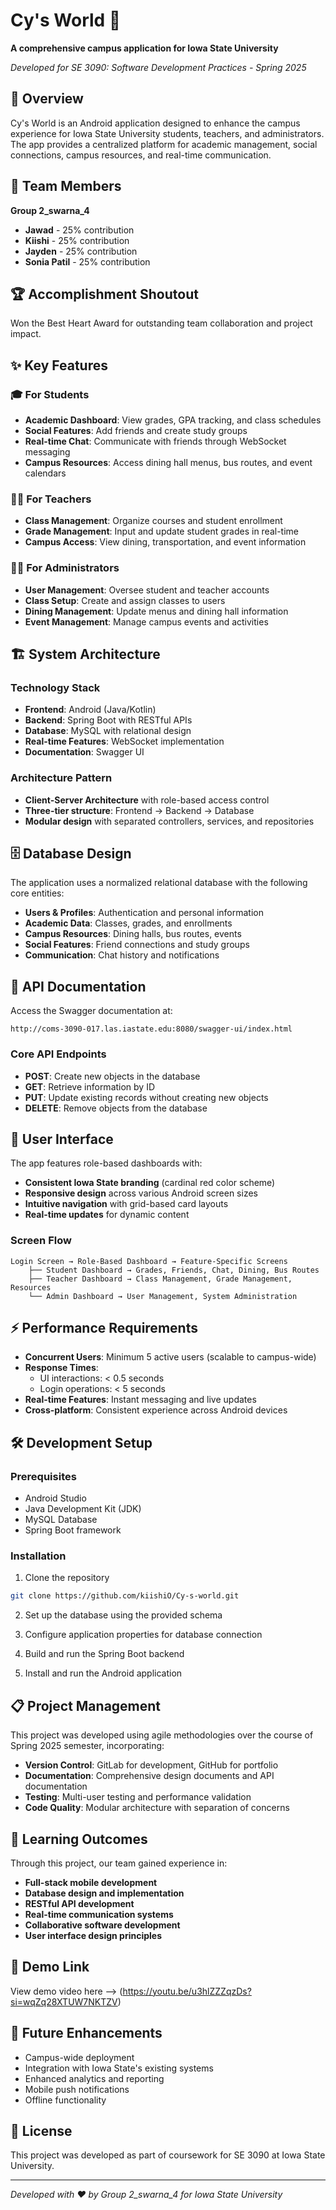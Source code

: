 # Cy's World 🏫

**A comprehensive campus application for Iowa State University**

*Developed for SE 3090: Software Development Practices - Spring 2025*

## 📖 Overview

Cy's World is an Android application designed to enhance the campus experience for Iowa State University students, teachers, and administrators. The app provides a centralized platform for academic management, social connections, campus resources, and real-time communication.

## 👥 Team Members

**Group 2_swarna_4**
- **Jawad** - 25% contribution
- **Kiishi** - 25% contribution  
- **Jayden** - 25% contribution
- **Sonia Patil** - 25% contribution

## 🏆 Accomplishment Shoutout
Won the Best Heart Award for outstanding team collaboration and project impact.

## ✨ Key Features

### 🎓 For Students
- **Academic Dashboard**: View grades, GPA tracking, and class schedules
- **Social Features**: Add friends and create study groups
- **Real-time Chat**: Communicate with friends through WebSocket messaging
- **Campus Resources**: Access dining hall menus, bus routes, and event calendars

### 👨‍🏫 For Teachers  
- **Class Management**: Organize courses and student enrollment
- **Grade Management**: Input and update student grades in real-time
- **Campus Access**: View dining, transportation, and event information

### 👨‍💼 For Administrators
- **User Management**: Oversee student and teacher accounts
- **Class Setup**: Create and assign classes to users
- **Dining Management**: Update menus and dining hall information
- **Event Management**: Manage campus events and activities

## 🏗️ System Architecture

### Technology Stack
- **Frontend**: Android (Java/Kotlin)
- **Backend**: Spring Boot with RESTful APIs
- **Database**: MySQL with relational design
- **Real-time Features**: WebSocket implementation
- **Documentation**: Swagger UI

### Architecture Pattern
- **Client-Server Architecture** with role-based access control
- **Three-tier structure**: Frontend → Backend → Database
- **Modular design** with separated controllers, services, and repositories

## 🗄️ Database Design

The application uses a normalized relational database with the following core entities:
- **Users & Profiles**: Authentication and personal information
- **Academic Data**: Classes, grades, and enrollments  
- **Campus Resources**: Dining halls, bus routes, events
- **Social Features**: Friend connections and study groups
- **Communication**: Chat history and notifications

## 🚀 API Documentation

Access the Swagger documentation at:
```
http://coms-3090-017.las.iastate.edu:8080/swagger-ui/index.html
```

### Core API Endpoints
- **POST**: Create new objects in the database
- **GET**: Retrieve information by ID
- **PUT**: Update existing records without creating new objects
- **DELETE**: Remove objects from the database

## 📱 User Interface

The app features role-based dashboards with:
- **Consistent Iowa State branding** (cardinal red color scheme)
- **Responsive design** across various Android screen sizes
- **Intuitive navigation** with grid-based card layouts
- **Real-time updates** for dynamic content

### Screen Flow
```
Login Screen → Role-Based Dashboard → Feature-Specific Screens
    ├── Student Dashboard → Grades, Friends, Chat, Dining, Bus Routes
    ├── Teacher Dashboard → Class Management, Grade Management, Resources  
    └── Admin Dashboard → User Management, System Administration
```

## ⚡ Performance Requirements

- **Concurrent Users**: Minimum 5 active users (scalable to campus-wide)
- **Response Times**: 
  - UI interactions: < 0.5 seconds
  - Login operations: < 5 seconds
- **Real-time Features**: Instant messaging and live updates
- **Cross-platform**: Consistent experience across Android devices

## 🛠️ Development Setup

### Prerequisites
- Android Studio
- Java Development Kit (JDK)
- MySQL Database
- Spring Boot framework

### Installation
1. Clone the repository
```bash
git clone https://github.com/kiishiO/Cy-s-world.git
```

2. Set up the database using the provided schema

3. Configure application properties for database connection

4. Build and run the Spring Boot backend

5. Install and run the Android application

## 📋 Project Management

This project was developed using agile methodologies over the course of Spring 2025 semester, incorporating:
- **Version Control**: GitLab for development, GitHub for portfolio
- **Documentation**: Comprehensive design documents and API documentation
- **Testing**: Multi-user testing and performance validation
- **Code Quality**: Modular architecture with separation of concerns

## 🎯 Learning Outcomes

Through this project, our team gained experience in:
- **Full-stack mobile development**
- **Database design and implementation**
- **RESTful API development** 
- **Real-time communication systems**
- **Collaborative software development**
- **User interface design principles**

## 📸 Demo Link

View demo video here --> (https://youtu.be/u3hlZZZqzDs?si=wqZq28XTUW7NKTZV)

## 🔮 Future Enhancements

- Campus-wide deployment
- Integration with Iowa State's existing systems
- Enhanced analytics and reporting
- Mobile push notifications
- Offline functionality

## 📄 License

This project was developed as part of coursework for SE 3090 at Iowa State University.

---

*Developed with ❤️ by Group 2_swarna_4 for Iowa State University*
